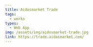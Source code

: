 ```yaml
---
title: Aidosmarket Trade
tags:
  - works
types:
  - Web App
img: /assets/img/aidosmarket-trade.jpg
link: https://trade.aidosmarket.com/
---
```

